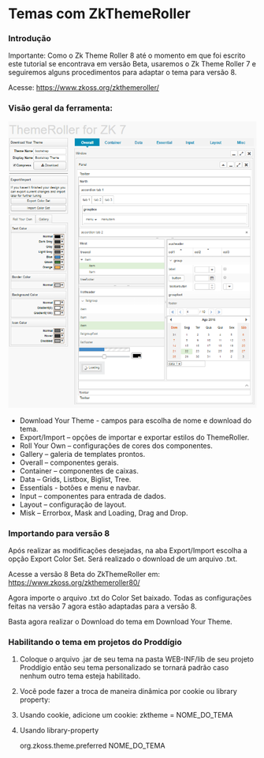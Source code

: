 # Temas com ZkThemeRoller

### Introdução

Importante: Como o Zk Theme Roller 8 até o momento em que foi escrito este tutorial se encontrava em versão Beta, usaremos o Zk Theme Roller 7 e seguiremos alguns procedimentos para adaptar o tema para versão 8.

Acesse: https://www.zkoss.org/zkthemeroller/


### Visão geral da ferramenta:

![](imagens/temas_com_zkthemeroller_1.png)

* Download Your Theme -  campos para escolha de nome e  download do tema.
* Export/Import – opções de importar e exportar estilos do ThemeRoller.
* Roll Your Own – configurações de cores dos componentes.
* Gallery – galeria de templates prontos.
* Overall – componentes gerais.
* Container – componentes de caixas.
* Data – Grids, Listbox, Biglist, Tree.
* Essentials -  botões e menu e navbar.
* Input – componentes para entrada de dados.
* Layout – configuração de layout.
* Misk – Errorbox, Mask and Loading, Drag and Drop.

### Importando para versão 8

Após realizar as modificações desejadas, na aba Export/Import escolha a opção Export Color Set. Será realizado o download de um arquivo .txt.

Acesse a versão 8 Beta do ZkThemeRoller em: https://www.zkoss.org/zkthemeroller80/

Agora importe o arquivo .txt do Color Set baixado. Todas as configurações feitas na versão 7 agora estão adaptadas para a versão 8.

Basta agora realizar o Download do tema em Download Your Theme. 


### Habilitando o tema em projetos do Proddígio

1. Coloque o arquivo .jar de seu tema na pasta WEB-INF/lib de seu projeto Proddígio então seu tema personalizado se tornará padrão caso nenhum outro tema esteja habilitado.
2. Você pode fazer a troca de maneira dinâmica por cookie ou library property:
3. Usando cookie, adicione um cookie:
zktheme = NOME_DO_TEMA
4. Usando library-property

	<!--- em WEB-INF/zk.xml -->
	<library-property>
		<name>org.zkoss.theme.preferred</name>
		<value>NOME_DO_TEMA</value>
	</library-property>

